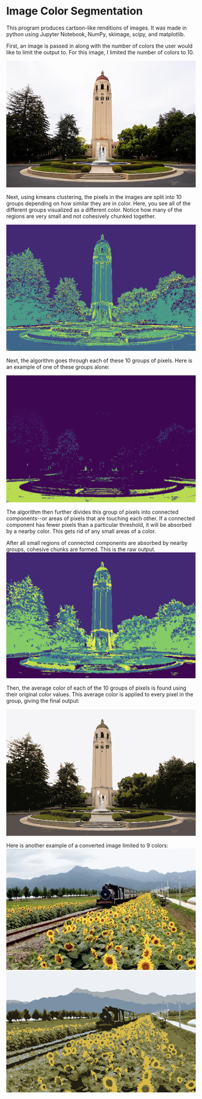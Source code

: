 # Image Color Segmentation
This program produces cartoon-like renditions of images. It was made in python using Jupyter Notebook, NumPy, skimage, scipy, and matplotlib.

First, an image is passed in along with the number of colors the user would like to limit the output to. For this image, I limited the number of colors to 10.

![Hoover Tower](./testInputImages/hoover.jpg)

Next, using kmeans clustering, the pixels in the images are split into 10 groups depending on how similar they are in color. Here, you see all of the different groups visualized as a different color. Notice how many of the regions are very small and not cohesively chunked together. 

![Hoover Tower with all groups showing](./progressImages/HooverCCs.png)

Next, the algorithm goes through each of these 10 groups of pixels. Here is an example of one of these groups alone:

![Hoover Tower with 1 group showing](./progressImages/Hoover1CCExample.png)

The algorithm then further divides this group of pixels into connected components--or areas of pixels that are touching each other. If a connected component has fewer pixels than a particular threshold, it will be absorbed by a nearby color. This gets rid of any small areas of a color. 

After all small regions of connected components are absorbed by nearby groups, cohesive chunks are formed. This is the raw output. 
![Hoover Tower raw output](./progressImages/HooverCCFinal.png)

Then, the average color of each of the 10 groups of pixels is found using their original color values. This average color is applied to every pixel in the group, giving the final output:

![Hoover Tower final output](./testOutputImages/hoover10unonnected.png)





Here is another example of a converted image limited to 9 colors:
![An image of a train and sunflowers](./testInputImages/train.jpg)
![An image of a train and sunflowers converted into a cartoon rendition](./testOutputImages/trainThreshold9img.png)
